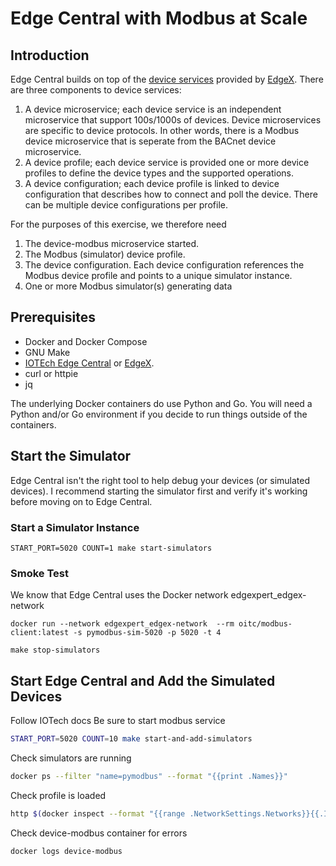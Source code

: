 # Edge Central with Modbus at Scale

## Introduction

Edge Central builds on top of the [device services](https://docs.iotechsys.com/edge-xpert23/device-services/device-services-overview.html) provided by [EdgeX](https://docs.edgexfoundry.org/3.1/microservices/device/DeviceService/). There are three components to device services:

1. A device microservice; each device service is an independent microservice that support 100s/1000s of devices. Device microservices are specific to device protocols. In other words, there is a Modbus device microservice that is seperate from the BACnet device microservice.
2. A device profile; each device service is provided one or more device profiles to define the device types and the supported operations.
3. A device configuration; each device profile is linked to device configuration that describes how to connect and poll the device. There can be multiple device configurations per profile.

For the purposes of this exercise, we therefore need

1. The device-modbus microservice started.
2. The Modbus (simulator) device profile.
3. The device configuration. Each device configuration references the Modbus device profile and points to a unique simulator instance.
4. One or more Modbus simulator(s) generating data

## Prerequisites

- Docker and Docker Compose
- GNU Make
- [IOTEch Edge Central](https://www.iotechsys.com/products/edge-central/edge-central-installer-download/) or [EdgeX](https://github.com/edgexfoundry/edgex-go#get-started).
- curl or httpie
- jq

The underlying Docker containers do use Python and Go. You will need a Python and/or Go environment if you decide to run things outside of the containers.

## Start the Simulator

Edge Central isn't the right tool to help debug your devices (or simulated devices). I recommend starting the simulator first and verify it's working before moving on to Edge Central.

### Start a Simulator Instance

`START_PORT=5020 COUNT=1 make start-simulators`

### Smoke Test

We know that Edge Central uses the Docker network edgexpert_edgex-network

`docker run --network edgexpert_edgex-network  --rm oitc/modbus-client:latest -s pymodbus-sim-5020 -p 5020 -t 4`

`make stop-simulators`

## Start Edge Central and Add the Simulated Devices

Follow IOTech docs
Be sure to start modbus service

```sh
START_PORT=5020 COUNT=10 make start-and-add-simulators
```

Check simulators are running

```sh
docker ps --filter "name=pymodbus" --format "{{print .Names}}"
```

Check profile is loaded

```sh
http $(docker inspect --format "{{range .NetworkSettings.Networks}}{{.IPAddress}}  {{end}}" core-metadata | xargs):59881/api/v2/deviceprofile/name/modbus-sim
```

Check device-modbus container for errors

```sh
docker logs device-modbus
```